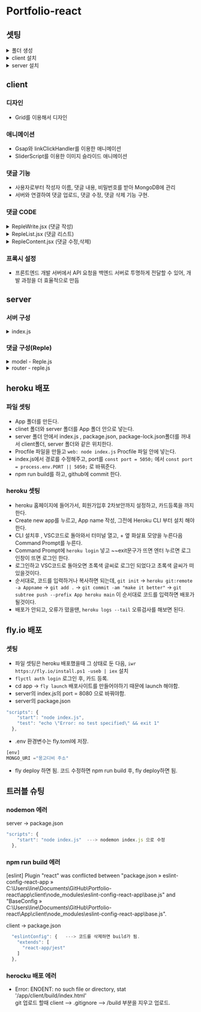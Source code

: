 # Portfolio-react
## 셋팅
<details>
<summary>폴더 생성</summary>

`mkdir client` -> 클라이언트 폴더 생성   
`mkdir server` -> 서버 폴더 생성

</details>

<details>
<summary>client 설치</summary>


`npx create-react-app .`-> React 설치  
`npm i sass` -> sass 설치   
`npm i react-bootstrap bootstrap` -> React 컴포넌트를 쉽게 Bootstrap 스타일과 통합하여 사용   
`npm i react-router-dom` ->  React 애플리케이션에서 유연하고 효과적인 라우팅 시스템을 구축   
`npm i axios` -> React 또는 다른 JavaScript 프로젝트에서 서버와의 통신을 쉽게 처리할 수 있고, 코드의 가독성과 유지보수성을 향상   
`npm install http-proxy-middleware` ->  개발 환경에서의 API 호출 문제를 해결하고, 로컬 개발 서버에서도 외부 API와의 통신을 쉽게 관리   
`npm i gsap` -> Gsap 효과를 사용하기 위해서 설치   
`npm i highlight` -> 코드 구문을 강조하기 위해 설치     

</details>

<details>
<summary>server 설치</summary>

`npm init -y;`->  Node.js 프로젝트를 초기화하는 명령어로, 기본 설정으로 자동으로 프로젝트의 package.json 파일을 생성   
`npm i express --save;` -> Express는 웹 애플리케이션을 쉽게 개발하기 위한 빠르고 유연한 웹 프레임워크로 널리 사용  
`npm i nodemon --save;` -> 개발자가 코드를 수정하고 저장할 때마다 서버를 자동으로 다시 시작, 코드 변경을 즉시 확인 가능.  
`npm i path --save;` ->  Node.js에서 파일 경로와 관련된 작업을 수행   
`npm install mongoose --save;` -> MongoDB를 사용하기 위해서 설치  

</details>

## client
### 디자인
- Grid를 이용해서 디자인

### 애니메이션
- Gsap와 linkClickHandler를 이용한 애니메이션
- SliderScript를 이용한 이미지 슬라이드 애니메이션

### 댓글 기능
- 사용자로부터 작성자 이름, 댓글 내용, 비밀번호를 받아 MongoDB에 관리
- 서버와 연결하여 댓글 업로드, 댓글 수정, 댓글 삭제 기능 구현.

### 댓글 CODE
<details>

<summary>RepleWrite.jsx (댓글 작성)</summary>

```js
import React, { useState } from 'react'
// import { useSelector } from 'react-redux';
import axios from 'axios';

const RepleWrite = () => {
    const [reple, setReple] = useState("");
    const [displayName, setDisplayName] = useState("");
    const [password, setPassword] = useState("")
    // const user = useSelector((state) => state.user);

    const SubmitHandler = (e) => {
        e.preventDefault();

        // 비밀번호 길이 검증
        if (password.length < 4 || password.length > 4) {
            return alert("비밀번호는 4자리로 입력해주세요.");
        }

        if (!reple) {
            return alert("댓글 내용을 채워주세요!!!");
        }

        let body = {
            reple: reple,
            displayName: displayName,
            password: password
            // uid: user.uid,
            // postId: props.postId
        }

        axios.post("/api/reple/submit", body).then((response) => {
            if (response.data.success) {
                alert("댓글 작성이 성공하였습니다.");
                window.location.reload();
            } else {
                alert("댓글 작성이 실패했습니다.");
            }
        })
    }

    return (
        <>
            <input
                className="name-input"
                placeholder="Your Name"
                value={displayName}
                onChange={(e) => { setDisplayName(e.currentTarget.value) }}
            />
            <textarea
                className="comment-input"
                placeholder="Input Comment"
                value={reple}
                onChange={(e) => { setReple(e.currentTarget.value) }}
            ></textarea>
            <input
                className="name-input"
                placeholder="Password(4자리)"
                type="password"
                value={password}
                onChange={(e) => { setPassword(e.currentTarget.value) }}
            />
            <button className="submit" onClick={(e) => { SubmitHandler(e) }}>등록</button>
        </>
    );
}

export default RepleWrite
```
</details>

<details>

<summary>RepleList.jsx (댓글 리스트)</summary>

```js
import axios from 'axios';
import React, { useEffect, useState } from 'react';
import RepleContet from './RepleContet';

const RepleList = (props) => {
    const [repleList, setRepleList] = useState([]);

    useEffect(() => {
        let body = {
            reple: props.reple,
            displayName: props.displayName,
        }

        axios.post("/api/reple/getReple", body).then((response) => {
            if (response.data.success) {
                setRepleList([...response.data.repleList]);
            }
        });
    }, [props.reple, props.displayName]); // 의존성 배열 추가

    return (
        <div>
            {repleList.map((reple, idx) => {
                return (
                    <RepleContet reple={reple} key={idx} />
                )
            })}
        </div>
    )
}

export default RepleList;
```
</details>

<details>

<summary>RepleContent.jsx (댓글 수정,삭제)</summary>

```js
import axios from 'axios';
import React, { useEffect, useRef, useState } from 'react'
import { FiMoreHorizontal } from "react-icons/fi";

const RepleContet = (props) => {
    const [reple, setReple] = useState(props.reple.reple)
    const [editFlag, setEditFlag] = useState(false);
    const [modalFlag, setModalFlag] = useState(false);
    const ref = useRef();
    useOnClickOutside(ref, () => setModalFlag(false));


    const SubmitHandler = (e) => {
        e.preventDefault();
        const userPassword = prompt("댓글을 수정하려면 패스워드를 입력하세요.😀");

        let body = {
            reple_id: props.reple._id,
            reple: reple,
            displayName: props.displayName,
            password: String(userPassword),  // Explicitly convert to string
        };

        axios.post("/api/reple/edit", body)
            .then((response) => {
                if (response.data.success) {
                    alert("댓글 수정 성공하였습니다.");
                    setEditFlag(false);
                    window.location.reload();

                    if (response.data.updatedReple) {
                        setReple(response.data.updatedReple.reple);
                        // Additional state updates if needed
                    } else {
                        console.error("Updated reple is undefined or null.");
                    }
                } else {
                    alert("댓글 수정 실패했습니다.");
                }
            })
            .catch((error) => {
                console.error("Error in SubmitHandler:", error);
                alert("댓글 수정 중 오류가 발생했습니다."); // 실패할 때도 알림을 표시
            });
    };

    // 클라이언트 reple 댓글 삭제
    const DeleteHandler = (e) => {
        e.preventDefault();
        const userPassword = prompt("댓글을 삭제하려면 패스워드를 입력하세요.");

        if (userPassword) {
            let body = {
                repleId: props.reple._id,
                displayName: props.reple.displayName,
                password: userPassword  // 사용자가 입력한 패스워드 추가
            };

            axios.post("/api/reple/delete", body)
                .then((response) => {
                    if (response.data.success) {
                        alert("댓글이 삭제되었습니다.");
                        window.location.reload();
                    } else {
                        alert("댓글 삭제에 실패했습니다.");
                    }
                })
                .catch((err) => {
                    console.log(err);
                    alert("댓글 삭제에 실패했습니다.");
                });
        }
    };



    return (
        <div>
            <div className="comment__container">
                <p className="name">작성자: {props.reple.displayName}</p>
                <p className="text">댓글: {props.reple.reple} </p>
                <span className="more-icon" onClick={() => setModalFlag(true)}><FiMoreHorizontal /></span>
                {modalFlag && (
                    <div className='modal' ref={ref}>
                        <button className='edit' onClick={() => {
                            setEditFlag(true);
                            setModalFlag(false);
                        }}>수정</button>
                        <button className='remove' onClick={(e) => DeleteHandler(e)}>삭제</button>
                    </div>
                )}
            </div>


            {editFlag ? (
                <div>
                    <form>
                        <input
                            className="edit-input"
                            placeholder="Input Comment"
                            text="text"
                            value={reple}
                            onChange={(e) => { setReple(e.currentTarget.value) }}
                        />
                        <button className='edit' onClick={(e) => { SubmitHandler(e) }}>수정</button>
                        <button className='cancel'
                            onClick={(e) => {
                                e.preventDefault();
                                setEditFlag(false);
                            }}
                        >취소</button>
                    </form>
                </div>
            ) : (
                <p></p>
            )}
        </div >
    )
}

function useOnClickOutside(ref, handler) {
    useEffect(() => {
        const listener = (event) => {
            if (!ref.current || ref.current.contains(event.target)) {
                return;
            }
            handler(event);
        };
        document.addEventListener("mousedown", listener);
        document.addEventListener("touchstart", listener);
        return () => {
            document.removeEventListener("mousedown", listener);
            document.removeEventListener("touchstart", listener);
        };
    }, [ref, handler]);
}

export default RepleContet
```
</details>



### 프록시 설정
- 프론트엔드 개발 서버에서 API 요청을 백엔드 서버로 투명하게 전달할 수 있어, 개발 과정을 더 효율적으로 만듬

## server
### 서버 구성

<details>

<summary>index.js </summary>

express : Node.js 웹 애플리케이션 프레임워크. <br>
mongoose : MongoDB를 위한 ODM(Object Data Mapping) 라이브러리.<br>
환경변수(process.env.PORT) 또는 기본 포트(5050)에서 서버 실행.<br>
mongoose.connect를 사용하여 MongoDB와 연결<br>
config -> dev.js 다른 사람에게 노출 되면 안됨.<br>
express.static을 사용하여 React 애플리케이션의 빌드 파일 제공.<br>

```js
const express = require("express");
const path = require("path");
const mongoose = require("mongoose");

const app = express();
const port = process.env.PORT || 5050;
const config = require("./server/config/key.js");

app.use(express.static(path.join(__dirname, "./client/build")));;
app.use(express.json());
app.use(express.urlencoded({ extended: true }));

// express router
app.use("/api/reple", require("./server/router/reple.js"));


app.listen(port, () => {
    mongoose
        .connect(config.mongoURI)
        .then(() => {
            console.log("listening  --> " + port);
            console.log("mongoose --> connecting");
        })
        .catch((err) => {
            console.log(err)
        })
})

app.get("/", (req, res) => {
    res.sendFile(path.join(__dirname, "./client/build/index.html"));
})
app.get("*", (req, res) => {
    res.sendFile(path.join(__dirname, "./client/build/index.html"));
});
```
</details>

### 댓글 구성(Reple)
<details>
Reple 모델을 사용하여 댓글 데이터 관리.<br>

<summary>model - Reple.js</summary>

```js
const mongoose = require("mongoose");

const repleSchema = new mongoose.Schema(
    {
        reple: String,   --> 댓글
        displayName: String,  --> 작성자
        password: String  --> 댓글 삭제,수정할때 사용할 비밀번호
    },
    { collection: "reples" }
);

const Reple = mongoose.model("Reple", repleSchema);

module.exports = { Reple };
```

</details>

<details>
MongoDB와 상호 작용하면서 댓글 관리 기능(댓글 입력, 댓글 출력, 댓글 수정, 댓글 삭제)을 구현한 router <br>

<summary>router - reple.js</summary>

```js
const express = require("express");
const router = express.Router();

// 스키마 만들기
// const { Post } = require("../model/Post.js");
// const { User } = require("../model/User.js");
const { Reple } = require("../model/Reple.js");


// 댓글 전송버튼 누르면 몽고db에 들어감.
router.post("/submit", async (req, res) => {
    let temp = {
        reple: req.body.reple,
        displayName: req.body.displayName,
        password: req.body.password
    }

    try {
        const NewReple = new Reple(temp);
        await NewReple.save();

        // await Post.findOneAndUpdate(
        //     { _id: req.body.postId },
        //     { $inc: { repleNum: 1 } }
        // ).exec();

        return res.status(200).json({ success: true });
    } catch (err) {
        console.log(err);
        return res.status(400).json({ success: false });
    }


});
// 몽고db reple에서 댓글 데이터 가져오기
router.post("/getReple", (req, res) => {
    Reple.find({})
        .exec()
        .then((repleInfo) => {
            return res.status(200).json({ success: true, repleList: repleInfo })
        })
        .catch((err) => {
            console.log(err);
            return res.status(400).json({ success: false })
        })
})

router.post("/edit", (req, res) => {
    const repleId = req.body.reple_id;
    const inputPassword = req.body.password; // 추가: 입력된 password

    // 먼저 해당 댓글을 가져옴
    Reple.findById(repleId)
        .exec()
        .then((reple) => {
            if (!reple) {
                return res.status(404).json({ success: false, message: "댓글을 찾을 수 없습니다." });
            }

            // 입력된 password와 저장된 password 비교
            if (inputPassword !== reple.password) {
                return res.status(401).json({ success: false, message: "비밀번호가 일치하지 않습니다." });
            }

            // 비밀번호가 일치하면 댓글 업데이트
            let temp = {
                reple: req.body.reple,
            };

            Reple.findOneAndUpdate({ _id: repleId }, { $set: temp }, { new: true })
                .exec()
                .then((updatedReple) => {
                    return res.status(200).json({ success: true, updatedReple });
                })
                .catch((err) => {
                    return res.status(400).json({ success: false, error: err.message });
                });
        })
        .catch((err) => {
            return res.status(500).json({ success: false, error: err.message });
        });
});

// 댓글 작성할때 사용했던 비밀번호로 댓글 삭제 가능.
router.post("/delete", (req, res) => {
    const repleId = req.body.repleId;
    const userPassword = req.body.password;

    if (!repleId || !userPassword) {
        return res.status(400).json({ success: false, message: "유효하지 않은 요청" });
    }

    Reple.findOne({ _id: repleId })
        .exec()
        .then((reple) => {
            if (!reple) {
                return res.status(404).json({ success: false, message: "댓글을 찾을 수 없습니다." });
            }

            // 패스워드 비교
            if (reple.password !== userPassword) {
                return res.status(401).json({ success: false, message: "패스워드가 일치하지 않습니다." });
            }

            // 패스워드 일치 시 삭제
            Reple.deleteOne({ _id: repleId })
                .exec()
                .then(() => {
                    // 필요한 경우 추가 로직
                    return res.status(200).json({ success: true });
                })
                .catch((err) => {
                    console.error(err);
                    return res.status(400).json({ success: false, message: "댓글 삭제 실패" });
                });
        })
        .catch((err) => {
            console.error(err);
            return res.status(500).json({ success: false, message: "서버 오류" });
        });
});

module.exports = router;
```

</details>

## heroku 배포

### 파일 셋팅
- App 폴더를 만든다.   
- clinet 폴더와 server 폴더를 App 폴더 안으로 넣는다.   
- server 폴더 안에서 index.js , package.json, package-lock.json폴더를 꺼내서 client폴더, server 폴더와 같은 위치한다.
- Procfile 파일을 만들고 `web: node index.js` Procfile 파일 안에 넣는다.   
- index.js에서 경로를 수정해주고, port를  `const port = 5050;` 에서 `const port = process.env.PORT || 5050;` 로 바꿔준다.  
- npm run build를 하고, github에 commit 한다.  

### heroku 셋팅
- heroku 홈페이지에 들어가서, 회원가입후 2차보안까지 설정하고, 카드등록을 까지 한다.      
- Create new app를 누르고, App name 작성, 그전에 Heroku CLI 부터 설치 해야한다.   
- CLI 설치후 , VSC코드로 돌아와서 터미널 열고, + 옆 화살표 모양을 누른다음 Command Prompt를 누른다.  
- Command Prompt에 `heroku login` 넣고 ~~exit문구가 뜨면 엔터 누르면 로그인창이 뜨면 로그인 한다.  
- 로그인하고 VSC코드로 돌아오면 초록색 글씨로 로그인 되었다고 초록색 글씨가 떠있을것이다.  
- 순서대로, 코드를 입력하거나 복사하면 되는데, `git init`  -> `heroku git:remote -a Appname` -> `git add .` -> `git commit -am "make it better"` ->  `git subtree push --prefix App heroku main` 이 순서대로 코드를 입력하면 배포가 될것이다.
- 배포가 안되고, 오류가 떴을땐, `heroku logs --tail` 오류검사를 해보면 된다.  

## fly.io 배포

### 셋팅
- 파일 셋팅은 heroku 배포했을때 그 상태로 둔 다음, `iwr https://fly.io/install.ps1 -useb | iex` 설치
- `flyctl auth login` 로그인 후, 카드 등록.
-  cd app -> `fly launch` 배포사이트를 만들어야하기 때문에 launch 해야함.
-  server의 index.js의 port = 8080 으로 바꿔야함.
-  server의 package.json 
```js
"scripts": {
    "start": "node index.js",
    "test": "echo \"Error: no test specified\" && exit 1"
  },
```
- .env 환경변수는 fly.toml에 저장.
```js
[env]
MONGO_URI ="몽고디비 주소"
```
- fly deploy 하면 됨. 코드 수정하면 npm run build 후, fly deploy하면 됨.

## 트러블 슈팅
### nodemon 에러
server -> package.json
```js
"scripts": {
    "start": "node index.js"  ---> nodemon index.js 으로 수정
  },
```

### npm run build 에러
[eslint] Plugin "react" was conflicted between "package.json » eslint-config-react-app »     <br>C:\Users\line\Documents\GitHub\Portfolio-react\app\client\node_modules\eslint-config-react-app\base.js" and "BaseConfig » <br>C:\Users\line\Documents\GitHub\Portfolio-react\App\client\node_modules\eslint-config-react-app\base.js".<br>

client -> package.json
```js
  "eslintConfig": {   ---> 코드를 삭제하면 build가 됨.
    "extends": [
      "react-app/jest"
    ]
  },
```
### herocku 배포 에러
- Error: ENOENT: no such file or directory, stat '/app/client/build/index.html'<br>
git 업로드 할때 client  -->  .gitignore -->  /build 부분을 지우고 업로드.<br>

